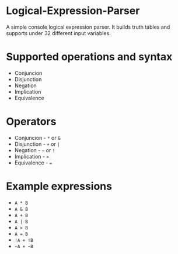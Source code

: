 # Logical-Expression-Parser
A simple console logical expression parser.
It builds truth tables and supports under 32 different input variables.

# Supported operations and syntax
- Conjuncion
- Disjunction
- Negation
- Implication
- Equivalence

# Operators
- Conjuncion - `*` or `&`
- Disjunction - `+` or `|`
- Negation - `~` or `!`
- Implication - `>`
- Equivalence - `=`

# Example expressions
- `A * B`
- `A & B`
- `A + B`
- `A | B`
- `A > B`
- `A = B`
- `!A + !B`
- `~A + ~B`
